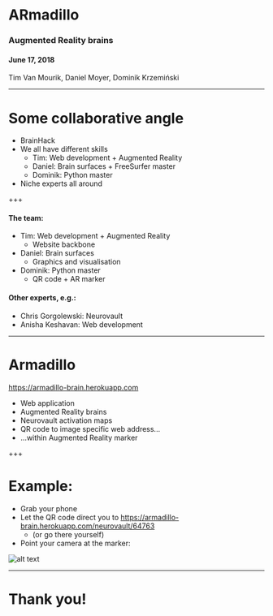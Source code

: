 # ARmadillo
### Augmented Reality brains
#### June 17, 2018
Tim Van Mourik, Daniel Moyer, Dominik Krzemiński

---

# Some collaborative angle

* BrainHack 
* We all have different skills
  * Tim: Web development + Augmented Reality
  * Daniel: Brain surfaces + FreeSurfer master
  * Dominik: Python master
* Niche experts all around 
    
+++

#### The team:
* Tim: Web development + Augmented Reality
  * Website backbone
* Daniel: Brain surfaces
  * Graphics and visualisation
* Dominik: Python master
  * QR code + AR marker
  
#### Other experts, e.g.:
* Chris Gorgolewski: Neurovault
* Anisha Keshavan: Web development

---

# Armadillo
https://armadillo-brain.herokuapp.com
* Web application 
* Augmented Reality brains
* Neurovault activation maps
* QR code to image specific web address...
* ...within Augmented Reality marker

+++

# Example:
* Grab your phone
* Let the QR code direct you to https://armadillo-brain.herokuapp.com/neurovault/64763
  * (or go there yourself)
* Point your camera at the marker:

![alt text](https://armadillo-brain.herokuapp.com/api/neurovault/64763/qr "QR code")


---

# Thank you!
